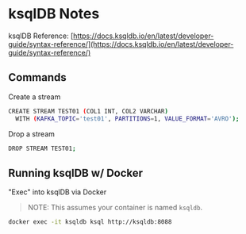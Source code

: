 # ksqlDB Notes

ksqlDB Reference: [https://docs.ksqldb.io/en/latest/developer-guide/syntax-reference/](https://docs.ksqldb.io/en/latest/developer-guide/syntax-reference/)

## Commands

Create a stream

```bash
CREATE STREAM TEST01 (COL1 INT, COL2 VARCHAR)
  WITH (KAFKA_TOPIC='test01', PARTITIONS=1, VALUE_FORMAT='AVRO');
```

Drop a stream

```bash
DROP STREAM TEST01;
```

## Running ksqlDB w/ Docker

"Exec" into ksqlDB via Docker

> NOTE: This assumes your container is named `ksqldb`.

```bash
docker exec -it ksqldb ksql http://ksqldb:8088
```

